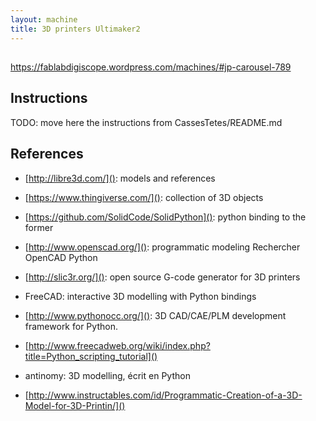 ```yaml
---
layout: machine
title: 3D printers Ultimaker2
---
```


##

https://fablabdigiscope.wordpress.com/machines/#jp-carousel-789

## Instructions

TODO: move here the instructions from CassesTetes/README.md

## References

- [http://libre3d.com/](): models and references
- [https://www.thingiverse.com/](): collection of 3D objects

- [https://github.com/SolidCode/SolidPython](): python binding to the former
- [http://www.openscad.org/](): programmatic modeling
  Rechercher OpenCAD Python
- [http://slic3r.org/](): open source G-code generator for 3D printers
- FreeCAD: interactive 3D modelling with Python bindings
- [http://www.pythonocc.org/](): 3D CAD/CAE/PLM development framework for Python.
- [http://www.freecadweb.org/wiki/index.php?title=Python_scripting_tutorial]()
- antinomy: 3D modelling, écrit en Python
- [http://www.instructables.com/id/Programmatic-Creation-of-a-3D-Model-for-3D-Printin/]()

